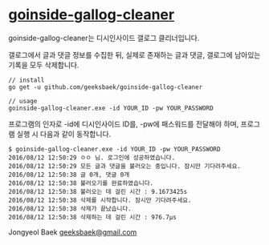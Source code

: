 # [goinside-gallog-cleaner](https://github.com/geeksbaek/goinside-gallog-cleaner/releases)
goinside-gallog-cleaner는 디시인사이드 갤로그 클리너입니다. 

갤로그에서 글과 댓글 정보를 수집한 뒤, 실제로 존재하는 글과 댓글, 갤로그에 남아있는 기록을 모두 삭제합니다.

```
// install
go get -u github.com/geeksbaek/goinside-gallog-cleaner

// usage
goinside-gallog-cleaner.exe -id YOUR_ID -pw YOUR_PASSWORD
```

프로그램의 인자로 -id에 디시인사이드 ID를, -pw에 패스워드를 전달해야 하며, 프로그램 실행 시 다음과 같이 동작합니다.
```
$ goinside-gallog-cleaner.exe -id YOUR_ID -pw YOUR_PASSWORD
2016/08/12 12:50:29 ㅇㅇ 님. 로그인에 성공하였습니다.
2016/08/12 12:50:29 모든 글과 댓글을 불러오는 중입니다. 잠시만 기다려주세요.
2016/08/12 12:50:38 글 0개, 댓글 0개
2016/08/12 12:50:38 불러오기를 완료하였습니다.
2016/08/12 12:50:38 불러오는 데 걸린 시간 : 9.1673425s
2016/08/12 12:50:38 삭제를 시작합니다. 잠시만 기다려주세요.
2016/08/12 12:50:38 삭제가 끝났습니다.
2016/08/12 12:50:38 삭제하는 데 걸린 시간 : 976.7µs
```

Jongyeol Baek <geeksbaek@gmail.com>
